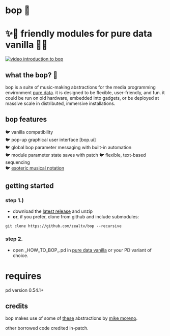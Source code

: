# bop 🐤

# ✨🦚 friendly modules for pure data vanilla 🦚✨

[![video introduction to bop](http://img.youtube.com/vi/5Vw00N4vCYw/0.jpg)](http://www.youtube.com/watch?v=5Vw00N4vCYw)

## what the bop? 🦜 
bop is a suite of music-making abstractions for the media programming environment [pure data](puredata.info/).  it is designed to be flexible, user-friendly, and fun.  it could be run on old hardware, embedded into gadgets, or be deployed at massive scale in distributed, immersive installations.

## bop features
🐦 vanilla compatibility  
🐦 pop-up graphical user interface [bop.ui]  
🐦 global bop parameter messaging with built-in automation  
🐦 module parameter state saves with patch
🐦 flexible, text-based sequencing  
🐦 [esoteric musical notation](https://zeal.co/notebook/intermals/)

## getting started

### step 1.)
- download the [latest release](https://github.com/zealtv/bop/releases) and unzip
- **or**, if you prefer, clone from github and include submodules:
```
git clone https://github.com/zealtv/bop --recursive
```

### step 2.
- open \_HOW_TO_BOP_.pd in [pure data vanilla](puredata.info/) or your PD variant of choice.


# requires
pd version 0.54.1+


## credits
bop makes use of some of [these](https://github.com/MikeMorenoDSP/pd-mkmr) abstractions by [mike moreno](https://mikemorenodsp.github.io/).

other borrowed code credited in-patch.